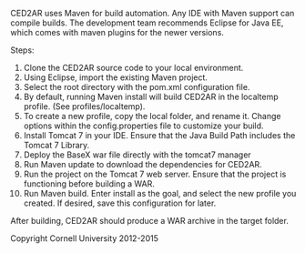 CED2AR uses Maven for build automation. Any IDE with Maven support can compile builds. The development team recommends Eclipse for Java EE, which comes with maven plugins for the newer versions.

Steps:

1. Clone the CED2AR source code to your local environment. 
2. Using Eclipse, import the existing Maven project. 
3. Select the root directory with the pom.xml configuration file.
4. By default, running Maven install will build CED2AR in the localtemp profile. (See profiles/localtemp). 
5. To create a new profile, copy the local folder, and rename it. Change options within the config.properties file to customize your build.
6. Install Tomcat 7 in your IDE. Ensure that the Java Build Path includes the Tomcat 7 Library. 
7. Deploy the BaseX war file directly with the tomcat7 manager 
8. Run Maven update to download the dependencies for CED2AR.
9. Run the project on the Tomcat 7 web server. Ensure that the project is functioning before building a WAR. 
10. Run Maven build. Enter install as the goal, and select the new profile you created. If desired, save this configuration for later.

After building, CED2AR should produce a WAR archive in the target folder.

Copyright Cornell University 2012-2015
